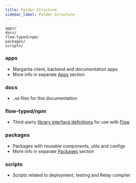 ```yaml
---
title: Folder Structure
sidebar_label: Folder Structure
---
```


```
apps/
docs/
flow-typed/npm/
packages/
scripts/
```

### apps
- Margarita client, backend and documentation apps
- More info in separate [Apps](./apps) section

### docs
- `.md` files for this documentation

### flow-typed/npm
- Third-party [library interface definitions](https://flow.org/en/docs/libdefs) for use with [Flow](http://flow.org)

### packages
- Packages with reusable components, utils and configs
- More info in separate [Packages](./packages) section

### scripts
- Scripts related to deployment, testing and Relay compiler


